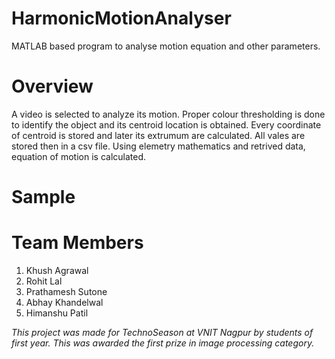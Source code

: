 # HarmonicMotionAnalyser
MATLAB based program to analyse motion equation and other parameters.

# Overview
A video is selected to analyze its motion. Proper colour thresholding is done to identify the object and its centroid location is obtained. Every coordinate of centroid is stored and later its extrumum are calculated. All vales are stored then in a csv file. Using elemetry mathematics and retrived data, equation of motion is calculated.

# Sample

# Team Members
1. Khush Agrawal
2. Rohit Lal
3. Prathamesh Sutone
4. Abhay Khandelwal
5. Himanshu Patil

*This project was made for TechnoSeason at VNIT Nagpur by students of first year. This was awarded the first prize in image processing category.*
